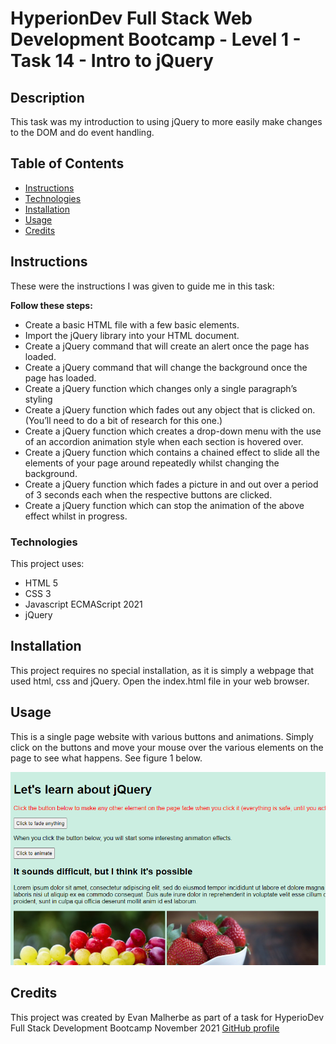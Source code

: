# HyperionDev Full Stack Web Development Bootcamp - Level 1 - Task 14 - Intro to jQuery

## Description
This task was my introduction to using jQuery to more easily make changes to the DOM and do event handling.

## Table of Contents
* [Instructions](#instructions)
* [Technologies](#technologies)
* [Installation](#installation)
* [Usage](#usage)
* [Credits](#credits) 

## Instructions
These were the instructions I was given to guide me in this task:

**Follow these steps:**

* Create a basic HTML file with a few basic elements.
* Import the jQuery library into your HTML document.
* Create a jQuery command that will create an alert once the page has loaded.
* Create a jQuery command that will change the background once the page has loaded.
* Create a jQuery function which changes only a single paragraph’s styling
* Create a jQuery function which fades out any object that is clicked on. (You’ll need to do a bit of research for this one.)
* Create a jQuery function which creates a drop-down menu with the use of an accordion animation style when each section is hovered over.
* Create a jQuery function which contains a chained effect to slide all the elements of your page around repeatedly whilst changing the background.
* Create a jQuery function which fades a picture in and out over a period of 3 seconds each when the respective buttons are clicked.
* Create a jQuery function which can stop the animation of the above effect whilst in progress.

### Technologies
This project uses:
* HTML 5 
* CSS 3
* Javascript ECMAScript 2021
* jQuery

## Installation
This project requires no special installation, as it is simply a webpage that used html, css and jQuery. Open the index.html file in your web browser.

## Usage 
This is a single page website with various buttons and animations. Simply click on the buttons and move your mouse over the various elements on the page to see what happens. See figure 1 below.

![Figure 1](images/screenshot1.png)

## Credits
This project was created by Evan Malherbe as part of a task for HyperioDev Full Stack Development Bootcamp November 2021 [GitHub profile](https://github.com/evanmalherbe) 
